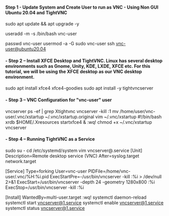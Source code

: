 ####  Step 1 - Update System and Create User to run as VNC - Using Non GUI Ubuntu 20.04 and TightVNC
sudo apt update &&  apt upgrade -y

useradd -m -s /bin/bash vnc-user

passwd vnc-user
usermod -a -G sudo vnc-user
ssh vnc-user@ubuntu20.04

#### - Step 2 – Install XFCE Desktop and TightVNC.  Linux has several desktop environments such as Gnome, Unity, KDE, LXDE, XFCE etc. For this tutorial, we will be using the XFCE desktop as our VNC desktop environment.
sudo apt install xfce4 xfce4-goodies
sudo apt install -y tightvncserver

#### - Step 3 – VNC Configuration for "vnc-user" user
vncserver
ps -ef | grep Xtightvnc
vncserver -kill :1
mv /home/user/vnc-user/.vnc/xstartup ~/.vnc/xstartup.original
vim ~/.vnc/xstartup
  #!/bin/bash
  xrdb $HOME/.Xresources
  startxfce4 &
:wq!
chmod +x ~/.vnc/xstartup
vncserver

#### - Step 4 – Running TightVNC as a Service
sudo su -
cd /etc/systemd/system
vim vncserver@.service
[Unit]
 Description=Remote desktop service (VNC)
 After=syslog.target network.target

[Service]
  Type=forking
  User=vnc-user
  PIDFile=/home/vnc-user/.vnc/%H:%i.pid
  ExecStartPre=-/usr/bin/vncserver -kill :%i > /dev/null 2>&1
  ExecStart=/usr/bin/vncserver -depth 24 -geometry 1280x800 :%i
  ExecStop=/usr/bin/vncserver -kill :%i

[Install]
  WantedBy=multi-user.target
:wq!
systemctl daemon-reload
systemctl start vncserver@1.service
systemctl enable vncserver@1.service
systemctl status vncserver@1.service

